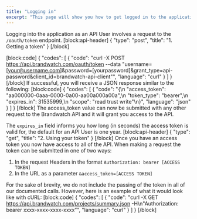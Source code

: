 ```yaml
---
title: "Logging in"
excerpt: "This page will show you how to get logged in to the application."
---
```

Logging into the application as an API User involves a request to the `/oauth/token` endpoint.
[block:api-header]
{
  "type": "post",
  "title": "1. Getting a token"
}
[/block]

[block:code]
{
  "codes": [
    {
      "code": "curl -X POST https://api.brandwatch.com/oauth/token --data \"username=[your@username.com]&password=[yourpassword]&grant_type=api-password&client_id=brandwatch-api-client\"",
      "language": "curl"
    }
  ]
}
[/block]
If successful, you will receive a JSON response similar to the following:
[block:code]
{
  "codes": [
    {
      "code": "{\n  \"access_token\": \"aa000000-0aaa-0000-0a00-aa00a000a00a\",\n  \"token_type\": \"bearer\",\n  \"expires_in\": 31535999,\n  \"scope\": \"read trust write\"\n}",
      "language": "json"
    }
  ]
}
[/block]
The access_token value can now be submitted with any other request to the Brandwatch API and it will grant you access to the API.

The `expires_in` field informs you how long (in seconds) the access token is valid for, the default for an API User is one year.
[block:api-header]
{
  "type": "get",
  "title": "2. Using your token"
}
[/block]
Once you have an access token you now have access to all of the API. When making a request the token can be submitted in one of two ways:

1. In the request Headers in the format `Authorization: bearer [ACCESS TOKEN]`
2. In the URL as a parameter `&access_token=[ACCESS TOKEN]`

For the sake of brevity, we do not include the passing of the token in all of our documented calls. However, here is an example of what it would look like with cURL:
[block:code]
{
  "codes": [
    {
      "code": "curl ­-X GET https://api.brandwatch.com/projects/summary.json -­H\n\"Authorization: bearer xxxx-xxxx-xxxx-xxxx”",
      "language": "curl"
    }
  ]
}
[/block]